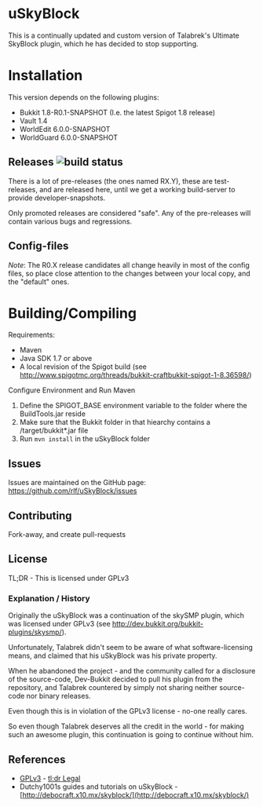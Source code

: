 # uSkyBlock

This is a continually updated and custom version of Talabrek's Ultimate SkyBlock plugin, which he has decided to stop supporting.

# Installation

This version depends on the following plugins:

* Bukkit 1.8-R0.1-SNAPSHOT (I.e. the latest Spigot 1.8 release)
* Vault 1.4
* WorldEdit 6.0.0-SNAPSHOT
* WorldGuard 6.0.0-SNAPSHOT

## Releases ![build status](https://travis-ci.org/rlf/uSkyBlock.svg?branch=v2.0.0)

There is a lot of pre-releases (the ones named RX.Y), these are test-releases, and are released here, until we get a working build-server to provide developer-snapshots.

Only promoted releases are considered "safe". Any of the pre-releases will contain various bugs and regressions.

## Config-files

*Note*: The R0.X release candidates all change heavily in most of the config files, so place close attention to the changes between your local copy, and the "default" ones.

# Building/Compiling

Requirements:

* Maven
* Java SDK 1.7 or above
* A local revision of the Spigot build (see http://www.spigotmc.org/threads/bukkit-craftbukkit-spigot-1-8.36598/)

Configure Environment and Run Maven

1. Define the SPIGOT_BASE environment variable to the folder where the BuildTools.jar reside
2. Make sure that the Bukkit folder in that hiearchy contains a /target/bukkit*.jar file
3. Run `mvn install` in the uSkyBlock folder

## Issues

Issues are maintained on the GitHub page: https://github.com/rlf/uSkyBlock/issues

## Contributing

Fork-away, and create pull-requests

## License

TL;DR - This is licensed under GPLv3

### Explanation / History
Originally the uSkyBlock was a continuation of the skySMP plugin, which was licensed under GPLv3
(see http://dev.bukkit.org/bukkit-plugins/skysmp/).

Unfortunately, Talabrek didn't seem to be aware of what software-licensing means, and claimed that his uSkyBlock was his private property.

When he abandoned the project - and the community called for a disclosure of the source-code, Dev-Bukkit decided to pull his plugin from the repository, and Talabrek countered by simply not sharing neither source-code nor binary releases.

Even though this is in violation of the GPLv3 license - no-one really cares.

So even though Talabrek deserves all the credit in the world - for making such an awesome plugin, this continuation is going to continue without him.

## References

* [GPLv3](http://www.gnu.org/copyleft/gpl.html) - [tl;dr Legal](https://www.tldrlegal.com/l/gpl-3.0)
* Dutchy1001s guides and tutorials on uSkyBlock - [http://debocraft.x10.mx/skyblock/](http://debocraft.x10.mx/skyblock/)
